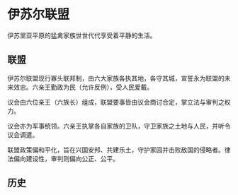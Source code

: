 # 伊苏尔联盟

伊苏里亚平原的猛禽家族世世代代享受着平静的生活。

## 联盟

伊苏尔联盟现行寡头联邦制，由六大家族各执其地，各守其城，宣誓永为联盟的未来效忠。六亲王勤政为民（允许反例），受人民爱戴。

议会由六位亲王（六族长）组成，联盟要事皆由议会商讨合定，掌立法与审判之权力。

议会亦为军事统领。六亲王执掌各自家族的卫队，守卫家族之土地与人民，并听令议会调遣。

联盟政策偏和平化，旨在兴国安邦、共建乐土，守护家园并击败敌国的侵略者。律法偏向建设性，审判则偏向公正、公平。

## 历史

